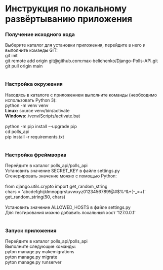 <h1>Инструкция по локальному развёртыванию приложения</h1>

<h3>Получение исходного кода</h3>
Выберите каталог для установки приложения, перейдите в него и выполните команды GIT:<br>
git init<br>
git remote add origin git@github.com:max-belichenko/Django-Polls-API.git<br>
git pull origin main<br>
<br>
<h3>Настройка окружения</h3>
Находясь в каталоге с приложением выполните команды (необходимо использовать Python 3):<br>
python -m venv venv<br>
<b>Linux:</b> source venv/bin/activate<br>
<b>Windows:</b> /venv/Scripts/activate.bat<br> 
<br>
python -m pip install --upgrade pip<br>
cd polls_api<br>
pip install -r requirements.txt<br>
<br>
<h3>Настройка фреймворка</h3>
Перейдите в каталог polls_api/polls_api<br>
Установить значение SECRET_KEY в файле settings.py<br>
Сгенерировать значение можно с помощью Python:<br>
<br>
from django.utils.crypto import get_random_string<br>
chars = 'abcdefghijklmnopqrstuvwxyz0123456789!@#$%^&*(-_=+)'<br>
get_random_string(50, chars)<br>
<br>
Установить значение ALLOWED_HOSTS в файле settings.py<br>
Для тестирования можно добавить локальный хост '127.0.0.1'<br>
<br>
<h3>Запуск приложения</h3>
Перейдите в каталог polls_api/polls_api<br>
Выполните следующие команды:<br>
pyton manage.py makemigrations<br>
pyton manage.py migrate<br>
pyton manage.py runserver<br>
